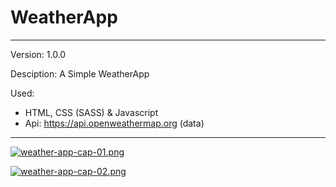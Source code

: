 # WeatherApp
--------------------------------------------------------
Version: 1.0.0

Desciption: A Simple WeatherApp 

Used: 
- HTML, CSS (SASS) & Javascript
- Api: https://api.openweathermap.org  (data)
--------------------------------------------------------

[![weather-app-cap-01.png](https://i.postimg.cc/mgmjsT4c/weather-app-cap-01.png)](https://postimg.cc/RWnK15N9)

[![weather-app-cap-02.png](https://i.postimg.cc/NGRWw2z5/weather-app-cap-02.png)](https://postimg.cc/t7Cr3Jyj)
